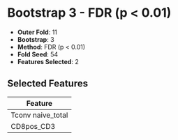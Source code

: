 # Bootstrap 3 - FDR (p < 0.01)

- **Outer Fold**: 11
- **Bootstrap**: 3
- **Method**: FDR (p < 0.01)
- **Fold Seed**: 54
- **Features Selected**: 2

## Selected Features

| Feature |
|---------|
| Tconv naive_total |
| CD8pos_CD3 |
